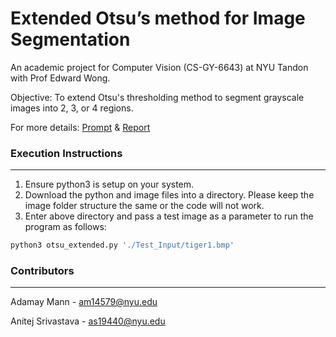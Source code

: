 # Extended Otsu’s method for Image Segmentation
An academic project for Computer Vision (CS-GY-6643) at NYU Tandon with Prof Edward Wong.

Objective: To extend Otsu's thresholding method to segment grayscale images into 2, 3, or 4 regions.

For more details: [Prompt](/project1.pdf) & [Report](/report.pdf)

### Execution Instructions
-----------
1. Ensure python3 is setup on your system.
2. Download the python and image files into a directory. Please keep the image folder structure the same or the code will not work.
3. Enter above directory and pass a test image as a parameter to run the program as follows:

```python
python3 otsu_extended.py './Test_Input/tiger1.bmp'
```

### Contributors
-----------
Adamay Mann - am14579@nyu.edu

Anitej Srivastava - as19440@nyu.edu